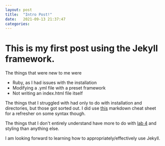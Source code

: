 ```yaml
---
layout: post
title:  "Intro Post!"
date:   2021-09-13 21:37:47
categories:
---
```

# This is my first post using the Jekyll framework.
The things that were new to me were
- Ruby, as I had issues with the installation
- Modifying a .yml file with a preset framework
- Not writing an index.html file itself

The things that I struggled with had only to do with installation and directories, but those got sorted out.
I did use [this](https://www.markdownguide.org/cheat-sheet/) markdown cheat sheet for a refresher on some syntax though.

The things that I don't entirely understand have more to do with [lab 4](https://hendrix-cs.github.io/csci340/labs/jekyllmods.html)
and styling than anything else.

I am looking forward to learning how to appropriately/effectively use Jekyll.   
